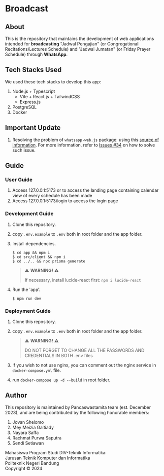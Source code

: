 # Broadcast

## About

This is the repository that maintains the development of web applications intended for **broadcasting** "Jadwal Pengajian" (or Congregational Recitations/Lectures Schedule) and "Jadwal Jumatan" (or Friday Prayer Schedule) through **WhatsApp**.

## Tech Stacks Used

We used these tech stacks to develop this app:

1. Node.js + Typescript
   - Vite + React.js + TailwindCSS
   - Express.js
2. PostgreSQL
3. Docker

## Important Update
1. Resolving the problem of `whatsapp-web.js` package: using this [source of information](https://stackoverflow.com/questions/78265879/whatsapp-web-js-how-can-i-fix-typeerror-cannot-read-properties-of-null-readin). For more information, refer to [Issues #34](https://github.com/sendist/Broadcast/issues/34) on how to solve such issue.

## Guide
### User Guide
1. Access 127.0.0.1:5173 or to access the landing page containing calendar view of every schedule has been made
2. Access 127.0.0.1:5173/login to access the login page

### Development Guide

1. Clone this repository.

2. copy `.env.example` to `.env` both in root folder and the app folder.

3. Install dependencies.

   ```console
   $ cd app && npm i
   $ cd src/client && npm i
   $ cd ../.. && npx prisma generate
   ```

   > ⚠️ **WARNING!** ⚠️
   >
   > If necessary, install lucide-react first: `npm i lucide-react`

4. Run the 'app'.
   ```console
   $ npm run dev
   ```

### Deployment Guide

1. Clone this repository.

2. copy `.env.example` to `.env` both in root folder and the app folder.

   > ⚠️ **WARNING!** ⚠️
   >
   > DO NOT FORGET TO CHANGE ALL THE PASSWORDS AND CREDENTIALS IN BOTH .env files

3. If you wish to not use nginx, you can comment out the nginx service in `docker-compose.yml` file.
4. run `docker-compose up -d --build` in root folder.

## Author
This repository is maintained by Pancaswastamita team (est. December 2023), and are being contributed by the following honorable members:
1. Jovan Shelomo
2. Mey Meizia Galtiady
3. Nayara Saffa
4. Rachmat Purwa Saputra
5. Sendi Setiawan

Mahasiswa Program Studi DIV-Teknik Informatika<br/>
Jurusan Teknik Komputer dan Informatika<br/>
Politeknik Negeri Bandung<br/>
Copyright © 2024
